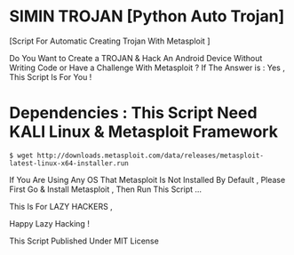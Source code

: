 # SIMIN TROJAN [Python Auto Trojan] 

[Script For Automatic Creating Trojan With Metasploit ]

Do You Want to Create a TROJAN &amp; Hack An Android Device Without Writing Code or Have a Challenge With Metasploit ? 
If The Answer is : Yes , This Script Is For You ! 

# Dependencies : This Script Need KALI Linux & Metasploit Framework 

```console
$ wget http://downloads.metasploit.com/data/releases/metasploit-latest-linux-x64-installer.run
```

If You Are Using Any OS That Metasploit Is Not Installed By Default , Please First Go & Install Metasploit , Then Run This Script ...


This Is For LAZY HACKERS ,

Happy Lazy Hacking !

This Script Published Under MIT License
